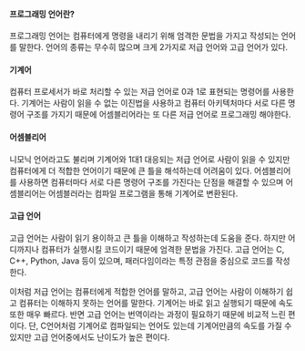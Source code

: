 #### 프로그래밍 언어란?
프로그래밍 언어는 컴퓨터에게 명령을 내리기 위해 엄격한 문법을 가지고 작성되는 언어를 말한다. 언어의 종류는 무수히 많으며 크게 2가지로 저급 언어와 고급 언어가 있다.
#### 기계어
컴퓨터 프로세서가 바로 처리할 수 있는 저급 언어로 0과 1로 표현되는 명령어를 사용한다. 기계어는 사람이 읽을 수 없는 이진법을 사용하고 컴퓨터 아키텍처마다 서로 다른 명령어 구조를 가지기 때문에 어셈블리어라는 또 다른 저급 언어로 프로그래밍 해야한다.
#### 어셈블리어
니모닉 언어라고도 불리며 기계어와 1대1 대응되는 저급 언어로 사람이 읽을 수 있지만 컴퓨터에게 더 적합한 언어이기 때문에 큰 틀을 해석하는데 어려움이 있다. 어셈블리어를 사용하면 컴퓨터마다 서로 다른 명령어 구조를 가진다는 단점을 해결할 수 있으며 어셈블리어는 어셈블러라는 컴파일 프로그램을 통해 기계어로 변환된다.
#### 고급 언어
고급 언어는 사람이 읽기 용이하고 큰 틀을 이해하고 작성하는데 도움을 준다. 하지만 어디까지나 컴퓨터가 실행시킬 코드이기 때문에 엄격한 문법을 가진다.
고급 언어는 C, C++, Python, Java 등이 있으며, 패러다임이라는 특정 관점을 중심으로 코드를 작성한다.

이처럼 저급 언어는 컴퓨터에게 적합한 언어를 말하고, 고급 언어는 사람이 이해하기 쉽고 컴퓨터는 이해하지 못하는 언어를 말한다. 기계어는 바로 읽고 실행되기 때문에 속도 또한 매우 빠르다. 반면 고급 언어는 번역이라는 과정이 필요하기 때문에 비교적 느린 편이다. 단, C언어처럼 기계어로 컴파일되는 언어도 있는데 기계어만큼의 속도를 가질 수 있지만 고급 언어중에서도 난이도가 높은 편이다.